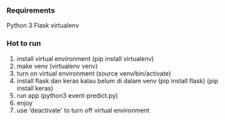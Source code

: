 ### Requirements
Python 3
Flask
virtualenv


### Hot to run
1. install virtual environment (pip install virtualenv)
2. make venv (virtualenv venv)
3. turn on virtual environment (source venv/bin/activate)
4. install flask dan keras kalau belum di dalam venv (pip install flask) (pip install keras)
5. run app (python3 event-predict.py)
6. enjoy
7. use 'deactivate' to turn off virtual environment
